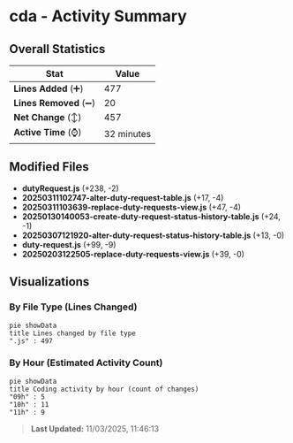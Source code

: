 # cda - Activity Summary 

## Overall Statistics

| Stat                   | Value                                                             |
| ---------------------- | ----------------------------------------------------------------- |
| **Lines Added** (➕)   | 477                                          |
| **Lines Removed** (➖) | 20                                        |
| **Net Change** (↕)    | 457                |
| **Active Time** (⌚)   | 32 minutes |


## Modified Files
- **dutyRequest.js** (+238, -2)
- **20250311102747-alter-duty-request-table.js** (+17, -4)
- **20250311103639-replace-duty-requests-view.js** (+47, -4)
- **20250130140053-create-duty-request-status-history-table.js** (+24, -1)
- **20250307121920-alter-duty-request-status-history-table.js** (+13, -0)
- **duty-request.js** (+99, -9)
- **20250203122505-replace-duty-requests-view.js** (+39, -0)

## Visualizations

### By File Type (Lines Changed)

```mermaid
pie showData
title Lines changed by file type
".js" : 497
```

### By Hour (Estimated Activity Count)

```mermaid
pie showData
title Coding activity by hour (count of changes)
"09h" : 5
"10h" : 11
"11h" : 9
```


> **Last Updated:** 11/03/2025, 11:46:13